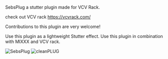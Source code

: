 SebsPlug a stutter plugin made for VCV Rack. 

check out VCV rack 
https://vcvrack.com/

Contributions to this plugin are very welcome!

Use this plugin as a lightweight Stutter effect. 
Use this plugin in combination with MIXXX and VCV rack. 

![SebsPlug](https://github.com/sebscontento/SebsPLug/assets/98033879/14b94dba-7c40-45cb-a7df-a62293b695c6)
![cleanPLUG](https://github.com/sebscontento/SebsPlug/assets/98033879/168a3efb-da17-4212-aad8-50948454f52d)
